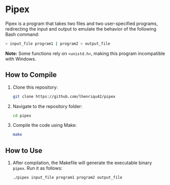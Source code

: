 # Pipex

Pipex is a program that takes two files and two user-specified programs, redirecting the input and output to emulate the behavior of the following Bash command:  
```bash
< input_file program1 | program2 > output_file
```
**Note:** Some functions rely on `<unistd.h>`, making this program incompatible with Windows.

## How to Compile

1. Clone this repository:
   ```bash
   git clone https://github.com/lhenriqu42/pipex
   ```

2. Navigate to the repository folder:
   ```bash 
   cd pipex
   ```

3. Compile the code using Make:
   ```bash
   make
   ```

## How to Use

1. After compilation, the Makefile will generate the executable binary `pipex`. Run it as follows:
   ```bash
   ./pipex input_file program1 program2 output_file
   ```